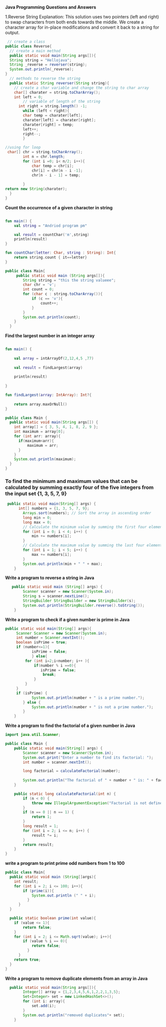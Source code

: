 **Java Programming Questions and Answers**

1.Reverse String
Explanation: This solution uses two pointers (left and right) to swap characters from both ends towards the middle. We create a character array for in-place modifications and convert it back to a string for output.
```java
 // create a class
public class Reverse{
  // create a main method
  public static void main(String args[]){
  String string = "Hellojava";
  String _reverse = reverser(string);
  System.out.println(_reverse);
}
  // methods to reverse the string
  public static String reverser(String string){
	// create a char variable and change the string to char array
	char[] charater = string.toCharArray();
	int left = 0;
        // variable of length of the string
	  int right = string.length() -1;
		while (left < right){
		char temp = charater[left];
		charater[left] = charater[right];
		charater[right] = temp;
		left++;
		right--;
		}

//using for loop
 char[] chr = string.toCharArray();
	    int n = chr.length;
	    for (int i =0; i< n/2; i++){
	        char temp = chr[i];
	        chr[i] = chr[n - i -1];
	        chr[n - i - 1] = temp;
	        
	    }
return new String(charater);
  }
}
```
**Count the occurrence of a given character in string**
``` kotlin

fun main() {
    val string = "Andriod program pm"

    val result = countChar('m',string)
    println(result)
}

fun countChar(letter: Char, string : String): Int{
    return string.count { it==letter}
}
```


```java
public class Main{
	 public static void main (String args[]){
        String string = "this the string valueee";
        char chr = 'v';
        int count = 0;
        for (char c : string.toCharArray()){
            if (c == 'v'){
                count++;
            } 
        }
        System.out.println(count);
    }
  }
```
**Find the largest number in an integer array**
```kotlin

fun main() {
 
    val array = intArrayOf(2,12,4,5 ,77)
    
    val result = findLargest(array)
    
    println(result)
    
}

fun findLargest(array: IntArray): Int?{
    
    return array.maxOrNull()
}
```

```java
public class Main {
  public static void main(String args[]) {
    int array[] = { 3, 5, 4, 1, 8, 2, 9 };
    int maximum = array[0];
    for (int arr: array){
      if(maximum<arr){
          maximum = arr;
      }
    }
    System.out.println(maximum);
  }
}
```
### To find the minimum and maximum values that can be calculated by summing exactly four of the five integers from the input set {1, 3, 5, 7, 9}
```java
 public static void main(String[] args) {
      int[] numbers = {1, 3, 5, 7, 9};
        Arrays.sort(numbers); // Sort the array in ascending order
        long min = 0;
        long max = 0;
        // Calculate the minimum value by summing the first four elements
        for (int i = 0; i < 4; i++) {
            min += numbers[i];
        }
        // Calculate the maximum value by summing the last four elements
        for (int i = 1; i < 5; i++) {
            max += numbers[i];
        }
        System.out.println(min + " " + max);
    }
```
**Write a program to reverse a string in Java**
```java
   public static void main (String[] args) {
        Scanner scanner = new Scanner(System.in);
        String s = scanner.nextLine();
        StringBuilder StringBuilder = new StringBuilder(s);
        System.out.println(StringBuilder.reverse().toString());
    }
```
**Write a program to check if a given number is prime in Java**
```java
public static void main(String[] args){
     Scanner Scanner = new Scanner(System.in);
     int number = Scanner.nextInt();
     boolean isPrime = true;
     if (number<=1){
            isPrime = false;
            } else{
         for (int i=2;i<number; i++ ){
             if(number % i ==0){
                isPrime = false;
                 break;
             }
         } 
     }
     if (isPrime) {
            System.out.println(number + " is a prime number.");
        } else {
            System.out.println(number + " is not a prime number.");
        }
    }
```
**Write a program to find the factorial of a given number in Java**
``` java
import java.util.Scanner;

public class Main {
    public static void main(String[] args) {
        Scanner scanner = new Scanner(System.in);
        System.out.print("Enter a number to find its factorial: ");
        int number = scanner.nextInt();

        long factorial = calculateFactorial(number);
        
        System.out.println("The factorial of " + number + " is: " + factorial);
    }

    public static long calculateFactorial(int n) {
        if (n < 0) {
            throw new IllegalArgumentException("Factorial is not defined for negative numbers.");
        }
        if (n == 0 || n == 1) {
            return 1;
        }
        long result = 1;
        for (int i = 2; i <= n; i++) {
            result *= i;
        }
        return result;
    }
}
```
**write a program to print prime odd numbers from 1 to 100**
```java
public class Main{
  public static void main (String[]args){
	int result;
	for (int i = 2; i <= 100; i++){
		if (prime(i)){
			System.out.println (" " + i);
		  }
	  }
  }

  public static boolean prime(int value){
	if (value <= 1){
		return false;
	}
	for (int i = 2; i <= Math.sqrt(value); i++){
		if (value % i == 0){
			return false;
		  }
	  }
	return true;
  }
}
```
**Write a program to remove duplicate elements from an array in Java**
```java
  public static void main(String args[]){
        Integer[] array = {1,2,3,4,5,6,1,2,2,1,3,5};
        Set<Integer> set = new LinkedHashSet<>();
        for (int i: array){
            set.add(i);
        } 
        System.out.println("removed duplicates"+ set);
    }
```
